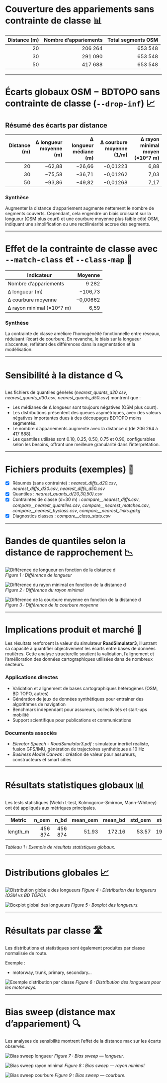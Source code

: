# Couverture des appariements sans contrainte de classe 📊

| Distance (m) | Nombre d’appariements | Total segments OSM |
|-------------:|---------------------:|-------------------:|
|          20  |              206 264 |           653 548  |
|          30  |              291 090 |           653 548  |
|          50  |              417 688 |           653 548  |

---

# Écarts globaux OSM − BDTOPO sans contrainte de classe (`--drop-inf`) 📈

## Résumé des écarts par distance

| Distance (m) | Δ longueur moyenne (m) | Δ longueur médiane (m) | Δ courbure moyenne (1/m) | Δ rayon minimal moyen (×10^7 m) |
|-------------:|-----------------------:|-----------------------:|-------------------------:|-------------------------------:|
|          20  |                −62,88  |                −26,66  |                 −0,01223 |                          6,88  |
|          30  |                −75,58  |                −36,71  |                 −0,01262 |                          7,03  |
|          50  |                −93,86  |                −49,82  |                 −0,01268 |                          7,17  |

### Synthèse

Augmenter la distance d’appariement augmente nettement le nombre de segments couverts. Cependant, cela engendre un biais croissant sur la longueur (OSM plus court) et une courbure moyenne plus faible côté OSM, indiquant une simplification ou une rectilinéarité accrue des segments.

---

# Effet de la contrainte de classe avec `--match-class` et `--class-map` 🎯

| Indicateur            | Moyenne          |
|----------------------|-----------------:|
| Nombre d’appariements |           9 282  |
| Δ longueur (m)        |      −106,73     |
| Δ courbure moyenne    |       −0,00662   |
| Δ rayon minimal (×10^7 m) |      6,59     |

### Synthèse

La contrainte de classe améliore l’homogénéité fonctionnelle entre réseaux, réduisant l’écart de courbure. En revanche, le biais sur la longueur s’accentue, reflétant des différences dans la segmentation et la modélisation.

---

# Sensibilité à la distance d 🔍

Les fichiers de quantiles générés (*nearest_quants_d20.csv*, *nearest_quants_d30.csv*, *nearest_quants_d50.csv*) montrent que :

- Les médianes de Δ longueur sont toujours négatives (OSM plus court).
- Les distributions présentent des queues asymétriques, avec des valeurs négatives importantes dues à des découpages BDTOPO moins segmentés.
- Le nombre d’appariements augmente avec la distance d (de 206 264 à 417 688).
- Les quantiles utilisés sont 0.10, 0.25, 0.50, 0.75 et 0.90, configurables selon les besoins, offrant une meilleure granularité dans l’interprétation.

---

# Fichiers produits (exemples) 📁

- [x] Résumés (sans contrainte) : *nearest_diffs_d20.csv*, *nearest_diffs_d30.csv*, *nearest_diffs_d50.csv*  
- [x] Quantiles : *nearest_quants_d{20,30,50}.csv*  
- [x] Contraintes de classe (d=30 m) : *compare__nearest_diffs.csv*, *compare__nearest_quantiles.csv*, *compare__nearest_matches.csv*, *compare__nearest_byclass.csv*, *compare__nearest_links.gpkg*  
- [x] Diagnostics classes : *compare__class_stats.csv*  

---

# Bandes de quantiles selon la distance de rapprochement 📉

![Différence de longueur en fonction de la distance d](assets/img/quantiles/quantiles_diff_length_m.png)  
*Figure 1 : Différence de longueur*

![Différence du rayon minimal en fonction de la distance d](assets/img/quantiles/quantiles_diff_radius_min_m.png)  
*Figure 2 : Différence du rayon minimal*

![Différence de la courbure moyenne en fonction de la distance d](assets/img/quantiles/quantiles_diff_curv_mean_1perm.png)  
*Figure 3 : Différence de la courbure moyenne*

---

# Implications produit et marché 🚀

Les résultats renforcent la valeur du simulateur **RoadSimulator3**, illustrant sa capacité à quantifier objectivement les écarts entre bases de données routières. Cette analyse structurelle soutient la validation, l’alignement et l’amélioration des données cartographiques utilisées dans de nombreux secteurs.

### Applications directes

- Validation et alignement de bases cartographiques hétérogènes (OSM, BD TOPO, autres)  
- Génération de jeux de données synthétiques pour entraîner des algorithmes de navigation  
- Benchmark indépendant pour assureurs, collectivités et start-ups mobilité  
- Support scientifique pour publications et communications  

### Documents associés

- *Elevator Speech - RoadSimulator3.pdf* : simulateur inertiel réaliste, fusion GPS/IMU, génération de trajectoires synthétiques à 10 Hz  
- *Business Model Canvas* : création de valeur pour assureurs, constructeurs et smart cities

---

# Résultats statistiques globaux 📊

Les tests statistiques (Welch t-test, Kolmogorov–Smirnov, Mann–Whitney) ont été appliqués aux métriques principales.

| Metric      | n_osm   | n_bd    | mean_osm | mean_bd | std_osm | std_bd | diff_mean | t_welch | p_t_welch | ks_stat | p_ks | mw_stat | p_mw | cohens_d | cliffs_delta |
|-------------|--------:|--------:|---------:|--------:|--------:|-------:|----------:|--------:|----------:|--------:|-----:|--------:|-----:|---------:|-------------:|
| length_m    | 456 874 | 456 874 | 51.93    | 172.16  | 53.57   | 199.54 | −120.23   | −393.34 | 0.0       | 0.465   | 0.0  | 4.20e10  | 0.0  | −0.82    | −0.60        |

*Tableau 1 : Exemple de résultats statistiques globaux.*

---

# Distributions globales 📈

![Distribution globale des longueurs](assets/reports/global_20250922_095722/length_m__hist_kde.png)
*Figure 4 : Distribution des longueurs (OSM vs BD TOPO).*  

![Boxplot global des longueurs](assets/reports/global_20250922_095722/length_m__box.png)
*Figure 5 : Boxplot des longueurs.*

---

# Résultats par classe 🛣️

Les distributions et statistiques sont également produites par classe normalisée de route.

Exemple :
- motorway, trunk, primary, secondary…

![Exemple distribution par classe](assets/reports/by_class_20250922_103540/motorway/length_m__hist_kde.png)
*Figure 6 : Distribution des longueurs pour les motorways.*

---

# Bias sweep (distance max d’appariement) 🔍

Les analyses de sensibilité montrent l’effet de la distance max sur les écarts observés.

![Bias sweep longueur](../assets/reports/bias_sweep/quantiles_diff_length_m.png)
*Figure 7 : Bias sweep — longueur.*

![Bias sweep rayon minimal](../assets/reports/bias_sweep/quantiles_diff_radius_min_m.png)
*Figure 8 : Bias sweep — rayon minimal.*

![Bias sweep courbure](../assets/reports/bias_sweep/quantiles_diff_curv_mean_1perm.png)
*Figure 9 : Bias sweep — courbure.*